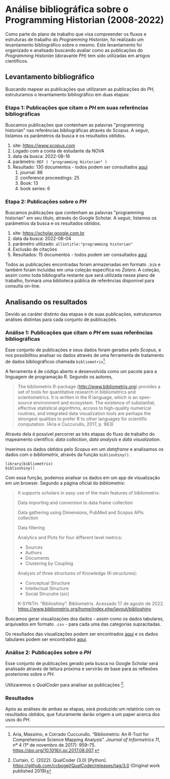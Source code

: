 # Análise bibliográfica sobre o Programming Historian (2008-2022)

Como parte do plano de trabalho que visa compreender os fluxos e estruturas de trabalho do *Programming Historian*, foi realizado um levantamento bibliográfico sobre o mesmo. Este levantamento foi organizado e analisado buscando avaliar como as publicações do *Programming Historian* (doravante *PH*) tem sido utilizadas em artigos científicos.

## Levantamento bibliográfico

Buscando mapear as publicações que utilizaram as publicações do *PH*, estruturamos o levantamento bibliográfico em duas etapas:


### Etapa 1: Publicações que citam o *PH* em suas referências bibliográficas

Buscamos publicações que contenham as palavras "programming historian" nas referências bibliográficas através do Scopus. A seguir, listamos os parâmetros da busca e os resultados obtidos.

1. site: https://www.scopus.com
2. Logado com a conta de estudante da NOVA
3. data da busca: 2022-08-16
4. parâmetro: `REF ( "programming Historian" )`
5. Resultado: 130 documentos - todos podem ser consultados [aqui](scopus.bib)
    1. journal: 86
    2. conference proceedings: 25
    3. Book: 13
    4. book series: 6 

### Etapa 2: Publicações sobre o *PH*

Buscamos publicações que contenham as palavras "programming historian" em seu título, através do Google Scholar. A seguir, listamos os parâmetros da busca e os resultados obtidos.

1. site: https://scholar.google.com.br
2. data da busca: 2022-08-04
3. parâmetro utilizado: `allintitle:"programming historian"`
4. Exclusão de citações
5. Resultados: 15 documentos - todos podem ser consultados [aqui](scholar.bib)

Todos as publicações encontradas foram armazenadas em formato `.bib` e também foram incluídas em uma coleção específica no *Zotero*. A coleção, assim como toda bibliografia restante que será utilizada nesse plano de trabalho, formará uma biblioteca pública de referências disponível para consulta on-line.

## Analisando os resultados

Devido ao caráter distinto das etapas e de suas publicações, estruturamos análises distintas para cada conjunto de publicações.

### Análise 1: Publicações que citam o *PH* em suas referências bibliográficas

Esse conjunto de publicações e seus dados foram gerados pelo *Scopus*, e nos possibilitou analisar os dados através de uma ferramenta de tratamento de dados bibliográficos chamada `bibliometrix`[^1].

[^1]: Aria, Massimo, e Corrado Cuccurullo. “Bibliometrix: An R-Tool for Comprehensive Science Mapping Analysis”. *Journal of Informetrics 11*, nº 4 (1º de novembro de 2017): 959–75. https://doi.org/10.1016/j.joi.2017.08.007.

A ferramenta é de código aberto e desenvolvida como um pacote para a linguagem de programação R. Segundo os autores,

>The bibliometrix R-package (http://www.bibliometrix.org) provides a set of tools for quantitative research in bibliometrics and scientometrics. It is written in the R language, which is an open-source environment and ecosystem. The existence of substantial, effective statistical algorithms, access to high-quality numerical routines, and integrated data visualization tools are perhaps the strongest qualities to prefer R to other languages for scientific computation. (Aria e Cuccurullo, 2017, p. 963)

Através dela é possível percorrer as três etapas do fluxo de trabalho do mapeamento científico: *data collection*, *data analysis* e *data visualization*.

Inserimos os dados obtidos pelo *Scopus* em um *dataframe* e analisamos os dados com o *bibliometrix*, através da função `biblioshiny()`.

```{r}
library(bibliometrix)
biblioshiny()
```

Com essa função, podemos analisar os dados em um app de visualização em um browser. Segundo a página oficial do *bibliometrix*:

>It supports scholars in easy use of the main features of bibliometrix:
>
>Data importing and conversion to data frame collection
>
>Data gathering using Dimensions, PubMed and Scopus APIs  collection
>
>Data filtering
>
>Analytics and Plots for four different level metrics:
>
>    - Sources  
>    - Authors  
>    - Documents   
>    - Clustering by Coupling
>
> Analysis of three structures of Knowledge (K-structures):  
>
>    - Conceptual Structure  
>    - Intellectual Structure  
>    - Social Strucutre (sic)
>
> K-SYNTH. “Biblioshiny”. Bibliometrix. Acessado 17 de agosto de 2022. https://www.bibliometrix.org/home/index.php/layout/biblioshiny.

Buscamos gerar visualizações dos dados - assim como os dados tabulares, arquivados em formato `.csv` - para cada uma das categorias supracitadas.

Os resultados das visualizações podem ser encontrados [aqui](bibliometrix/visualizations/) e os dados tabulares podem ser encontrados [aqui](bibliometrix/csvs).

### Análise 2: Publicações sobre o *PH*

Esse conjunto de publicações gerado pela busca no Google Scholar será analisado através de leitura próxima e servirão de base para as reflexões posteriores sobre o *PH*.

Utilizaremos o *QualCoder* para analisar as publicações [^2].

[^2]: Curtain, C. (2022). QualCoder (3.0) [Python]. https://github.com/ccbogel/QualCoder/releases/tag/3.0 (Original work published 2019)


### Resultados

Após as análises de ambas as etapas, será produzido um relatório com os resultados obtidos, que futuramente darão origem a um paper acerca dos usos do *PH*.
